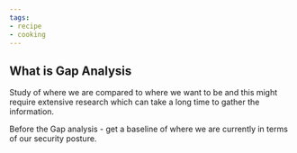 ```yaml
--- 
tags: 
- recipe 
- cooking 
---
```


## What is Gap Analysis
Study of where we are compared to where we want to be and this might require extensive research which can take a long time to gather the information. 

Before the Gap analysis - get a baseline of where we are currently in terms of our security posture. 


